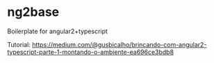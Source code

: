 # ng2base
Boilerplate for angular2+typescript

Tutorial: https://medium.com/@gusbicalho/brincando-com-angular2-typescript-parte-1-montando-o-ambiente-ea696ce3bdb8
